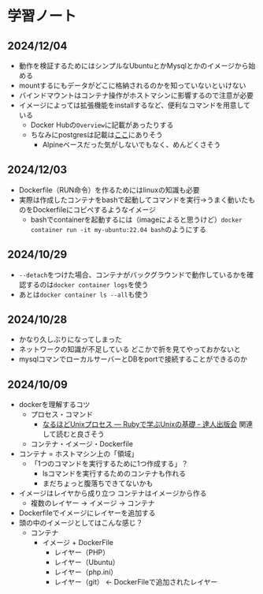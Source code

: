 # 学習ノート
## 2024/12/04
- 動作を検証するためにはシンプルなUbuntuとかMysqlとかのイメージから始める
- mountするにもデータがどこに格納されるのかを知っていないといけない
- バインドマウントはコンテナ操作がホストマシンに影響するので注意が必要
- イメージによっては拡張機能をinstallするなど、便利なコマンドを用意している
  - Docker Hubの`Overview`に記載があったりする
  - ちなみにpostgresは記載は[ここ](https://hub.docker.com/_/postgres#:~:text=postgres%3A15%2Dalpine-,Additional%20Extensions,-When%20using%20the)にありそう
    - Alpineベースだった気がしないでもなく、めんどくさそう

## 2024/12/03
- Dockerfile（RUN命令）を作るためにはlinuxの知識も必要
- 実際は作成したコンテナをbashで起動してコマンドを実行→うまく動いたものをDockerfileにコピペするようなイメージ
  - bashでcontainerを起動するには（imageによると思うけど）`docker container run -it my-ubuntu:22.04 bash`のようにする

## 2024/10/29
- `--detach`をつけた場合、コンテナがバックグラウンドで動作しているかを確認するのは`docker container logs`を使う
- あとは`docker container ls --all`も使う

## 2024/10/28
- かなり久しぶりになってしまった
- ネットワークの知識が不足している どこかで折を見てやっておかないと
- mysqlコマンでローカルサーバーとDBをportで接続することができるのか

## 2024/10/09
- dockerを理解するコツ
  - プロセス・コマンド
    - [なるほどUnixプロセス ― Rubyで学ぶUnixの基礎 - 達人出版会](https://tatsu-zine.com/books/naruhounix) 関連して読むと良さそう
  - コンテナ・イメージ・Dockerfile
- コンテナ = ホストマシン上の「領域」
  - 「1つのコマンドを実行するために1つ作成する」？
    - lsコマンドを実行するためのコンテナも作れる
    - まだちょっと腹落ちできてないかも
- イメージはレイヤから成り立つ コンテナはイメージから作る
  - 複数のレイヤー → イメージ → コンテナ
- Dockerfileでイメージにレイヤーを追加する
- 頭の中のイメージとしてはこんな感じ？
  - コンテナ
    - イメージ + DockerFile
      - レイヤー（PHP）
      - レイヤー（Ubuntu）
      - レイヤー（php.ini）
      - レイヤー（git） ← DockerFileで追加されたレイヤー

